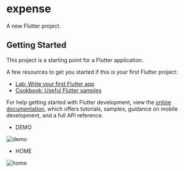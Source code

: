# expense

A new Flutter project.

## Getting Started

This project is a starting point for a Flutter application.

A few resources to get you started if this is your first Flutter project:

- [Lab: Write your first Flutter app](https://docs.flutter.dev/get-started/codelab)
- [Cookbook: Useful Flutter samples](https://docs.flutter.dev/cookbook)

For help getting started with Flutter development, view the
[online documentation](https://docs.flutter.dev/), which offers tutorials,
samples, guidance on mobile development, and a full API reference.

- DEMO

![demo](https://user-images.githubusercontent.com/68117514/183300279-4aab137a-c0a7-4711-ab2b-25d2dbed60b5.gif)


- HOME

![home](https://user-images.githubusercontent.com/68117514/183300296-d086e86f-c130-49fe-9f46-b23624f8ab3d.png)
